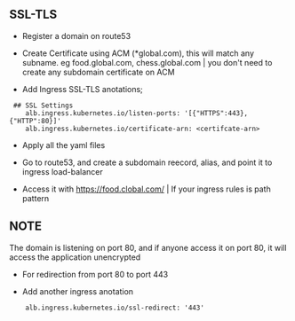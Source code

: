 ## SSL-TLS

- Register a domain on route53

- Create Certificate using ACM (*global.com), this will match any subname. eg food.global.com, chess.global.com | you don't need to create any subdomain certificate on ACM

- Add Ingress SSL-TLS anotations;

```
 ## SSL Settings
    alb.ingress.kubernetes.io/listen-ports: '[{"HTTPS":443}, {"HTTP":80}]'
    alb.ingress.kubernetes.io/certificate-arn: <certifcate-arn>

```
- Apply all the yaml files

- Go to route53, and create a subdomain reecord, alias, and point it to ingress load-balancer

- Access it with https://food.clobal.com/<path> | If your ingress rules is path pattern

## NOTE

The domain is listening on port 80, and if anyone access it on port 80, it will access the application unencrypted

- For redirection from port 80 to port 443

- Add another ingress anotation

```
    alb.ingress.kubernetes.io/ssl-redirect: '443' 
```